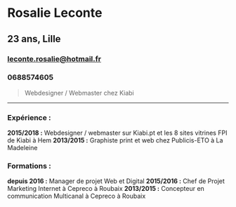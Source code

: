 # Rosalie Leconte
## 23 ans, Lille
### leconte.rosalie@hotmail.fr
### 0688574605

> Webdesigner / Webmaster chez Kiabi

<hr>

### Expérience :

**2015/2018 :** Webdesigner / webmaster sur Kiabi.pt et les 8 sites vitrines FPI de Kiabi à Hem
**2013/2015 :** Graphiste print et web chez Publicis-ETO à La Madeleine

### Formations :

**depuis 2016 :** Manager de projet Web et Digital
**2015/2016 :** Chef de Projet Marketing Internet à Cepreco à Roubaix
**2013/2015 :**  Concepteur en communication Multicanal à Cepreco à Roubaix
